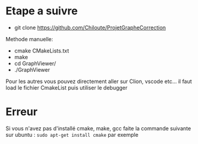 # Etape a suivre 


- git clone https://github.com/Chiloute/ProjetGrapheCorrection

Methode manuelle:
- cmake CMakeLists.txt
- make
- cd GraphViewer/
- ./GraphViewer

Pour les autres vous pouvez directement aller sur Clion, vscode etc...
il faut load le fichier CmakeList
puis utiliser le debugger



# Erreur 
Si vous n'avez pas d'installé cmake, make, gcc faite la commande suivante sur ubuntu : 
```sudo apt-get install cmake``` par exemple

